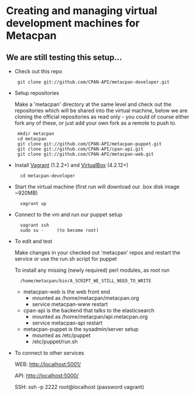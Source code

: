 # Creating and managing virtual development machines for Metacpan

## We are still testing this setup...

-  Check out this repo

		git clone git://github.com/CPAN-API/metacpan-developer.git

-  Setup repositories

	Make a 'metacpan' directory at the same level and check out the repositories
	which will be shared into the virtual machine, below we are cloning
	the official repositories as read only - you could of course either
	fork any of these, or just add your own fork as a remote to push to.

		mkdir metacpan
		cd metacpan
		git clone git://github.com/CPAN-API/metacpan-puppet.git
		git clone git://github.com/CPAN-API/cpan-api.git
		git clone git://github.com/CPAN-API/metacpan-web.git

- Install [Vagrant](http://downloads.vagrantup.com/) (1.2.2+) and [VirtualBox](https://www.virtualbox.org/wiki/Downloads) (4.2.12+)

		cd metacpan-developer

- Start the virtual machine (first run will download our .box disk image ~920MB)

		vagrant up

- Connect to the vm and run our puppet setup

		vagrant ssh
		sudo su -     (to become root)

- To edit and test

	Make changes in your checked out 'metacpan' repos and restart the service or use the run.sh script for puppet

	To install any missing (newly required) perl modules, as root run

		/home/metacpan/bin/A_SCRIPT_WE_STILL_NEED_TO_WRITE

	- metacpan-web is the web front end
		- mounted as /home/metacpan/metacpan.org
		- service metacpan-www restart
	- cpan-api is the backend that talks to the elasticsearch
		- mounted as /home/metacpan/api.metacpan.org
		- service metacpan-api restart
	- metacpan-puppet is the sysadmin/server setup
		- mounted as /etc/puppet
		- /etc/puppet/run.sh

- To connect to other services

	WEB: [http://localhost:5001/](http://localhost:5001/)

	API: [http://localhost:5000/](http://localhost:5000/)

	SSH: ssh -p 2222 root@localhost  (password vagrant)


